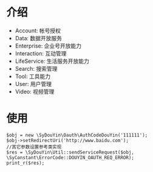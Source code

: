 # 介绍
- Account: 帐号授权
- Data: 数据开放服务
- Enterprise: 企业号开放能力
- Interaction: 互动管理
- LifeService: 生活服务开放能力
- Search: 搜索管理
- Tool: 工具能力
- User: 用户管理
- Video: 视频管理

# 使用
```
$obj = new \SyDouYin\Oauth\AuthCodeDouYin('111111');
$obj->setRedirectUri('http://www.baidu.com');
//其它参数设置参考类实现
$res = \SyDouYin\Util::sendServiceRequest($obj, \SyConstant\ErrorCode::DOUYIN_OAUTH_REQ_ERROR);
print_r($res);
```
